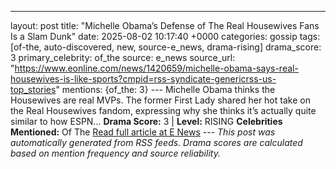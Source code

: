 ---
layout: post
title: "Michelle Obama’s Defense of The Real Housewives Fans Is a Slam Dunk"
date: 2025-08-02 10:17:40 +0000
categories: gossip
tags: [of-the, auto-discovered, new, source-e_news, drama-rising]
drama_score: 3
primary_celebrity: of_the
source: e_news
source_url: "https://www.eonline.com/news/1420659/michelle-obama-says-real-housewives-is-like-sports?cmpid=rss-syndicate-genericrss-us-top_stories"
mentions: {of_the: 3} --- Michelle Obama thinks the Housewives are real MVPs. The former First Lady shared her hot take on the Real Housewives fandom, expressing why she thinks it’s actually quite similar to how ESPN... **Drama Score:** 3 | **Level:** RISING **Celebrities Mentioned:** Of The [Read full article at E News](https://www.eonline.com/news/1420659/michelle-obama-says-real-housewives-is-like-sports?cmpid=rss-syndicate-genericrss-us-top_stories) --- *This post was automatically generated from RSS feeds. Drama scores are calculated based on mention frequency and source reliability.*